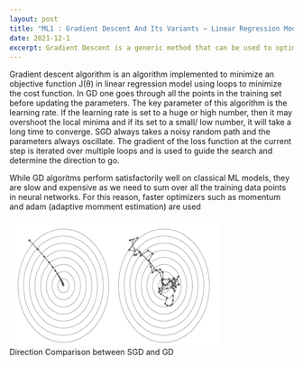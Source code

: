 ```yaml
---
layout: post
title: "ML1 : Gradient Descent And Its Variants ~ Linear Regression Model"
date: 2021-12-1
excerpt: Gradient Descent is a generic method that can be used to optimize any differtiable loss function and find its minimum. In this article i will take an in depth view of the heuristics around it...
---
```


Gradient descent algorithm is an algorithm implemented to minimize an objective function J(θ) in linear regression model using loops to minimize the cost function. In GD one goes through all the points in the training set before updating the parameters. The key parameter of this algorithm is the learning rate. If the learning rate is set to a huge or high number, then it may overshoot the local minima and if its set to a small/ low number, it will take a long time to converge.   SGD always takes a noisy random path and the parameters always oscillate. The gradient of the loss function at the current step is iterated over multiple loops and is used to guide the search and determine the direction to go.

While GD algoritms perform satisfactorily well on classical ML models, they are slow and expensive as we need to sum over all the training data points in neural networks. For this reason, faster optimizers such as momentum and adam (adaptive momment estimation) are used

<img src="/images/AI-General/gradient_descent_1.jpg" class="inline"/><br>
Direction Comparison between SGD and GD
